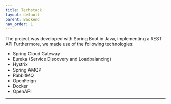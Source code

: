```yaml
---
title: Techstack
layout: default
parent: Backend
nav_order: 1
---
```


The project was developed with Spring Boot in Java, implementing a REST API
Furthermore, we made use of the following technologies:
- Spring Cloud Gateway
- Eureka (Service Discovery and Loadbalancing)
- Hystrix
- Spring AMQP
- RabbitMQ
- OpenFeign
- Docker
- OpenAPI


---